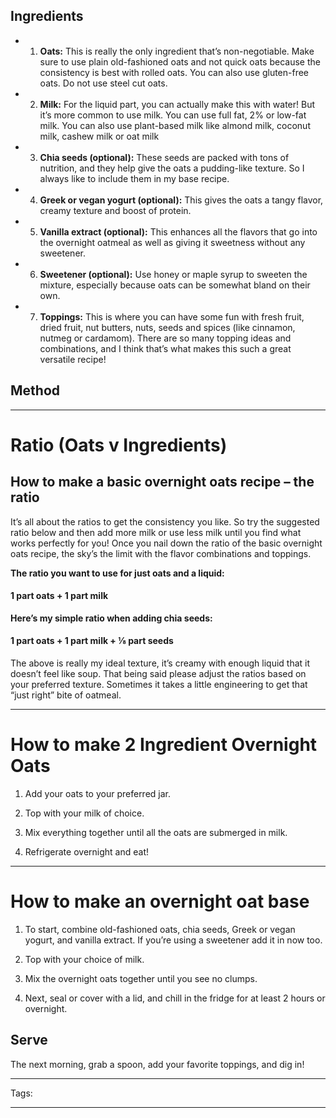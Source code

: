 
## Ingredients

- 1. **Oats:** This is really the only ingredient that’s non-negotiable. Make sure to use plain old-fashioned oats and not quick oats because the consistency is best with rolled oats. You can also use gluten-free oats. Do not use steel cut oats.

-  2. **Milk:** For the liquid part, you can actually make this with water! But it’s more common to use milk. You can use full fat, 2% or low-fat milk. You can also use plant-based milk like almond milk, coconut milk, cashew milk or oat milk

- 3. **Chia seeds (optional):** These seeds are packed with tons of nutrition, and they help give the oats a pudding-like texture. So I always like to include them in my base recipe.

- 4. **Greek or vegan yogurt (optional):** This gives the oats a tangy flavor, creamy texture and boost of protein.

- 5. **Vanilla extract (optional):** This enhances all the flavors that go into the overnight oatmeal as well as giving it sweetness without any sweetener.

- 6. **Sweetener (optional):** Use honey or maple syrup to sweeten the mixture, especially because oats can be somewhat bland on their own.

- 7. **Toppings:** This is where you can have some fun with fresh fruit, dried fruit, nut butters, nuts, seeds and spices (like cinnamon, nutmeg or cardamom). There are so many topping ideas and combinations, and I think that’s what makes this such a great versatile recipe!
## Method

---
# Ratio (Oats v Ingredients)
## How to make a basic overnight oats recipe – the ratio

It’s all about the ratios to get the consistency you like. So try the suggested ratio below and then add more milk or use less milk until you find what works perfectly for you! Once you nail down the ratio of the basic overnight oats recipe, the sky’s the limit with the flavor combinations and toppings.

**The ratio you want to use for just oats and a liquid:**

#### 1 part oats + 1 part milk

**Here’s my simple ratio when adding chia seeds:**

#### 1 part oats + 1 part milk + ⅛ part seeds

The above is really my ideal texture, it’s creamy with enough liquid that it doesn’t feel like soup. That being said please adjust the ratios based on your preferred texture. Sometimes it takes a little engineering to get that “just right” bite of oatmeal.


---

# How to make 2 Ingredient Overnight Oats


1. Add your oats to your preferred jar.

2. Top with your milk of choice.

3. Mix everything together until all the oats are submerged in milk.

4. Refrigerate overnight and eat!

---

# How to make an overnight oat base

1. To start, combine old-fashioned oats, chia seeds, Greek or vegan yogurt, and vanilla extract. If you’re using a sweetener add it in now too.

2. Top with your choice of milk. 

3. Mix the overnight oats together until you see no clumps.

4. Next, seal or cover with a lid, and chill in the fridge for at least 2 hours or overnight.
## Serve

The next morning, grab a spoon, add your favorite toppings, and dig in!

---
Tags: 

---

